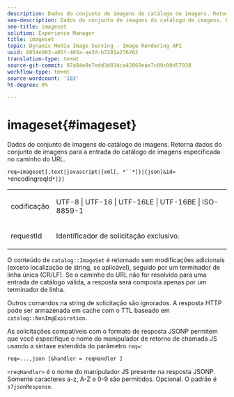 ```yaml
---
description: Dados do conjunto de imagens do catálogo de imagens. Retorna dados do conjunto de imagens para a entrada do catálogo de imagens especificada no caminho do URL.
seo-description: Dados do conjunto de imagens do catálogo de imagens. Retorna dados do conjunto de imagens para a entrada do catálogo de imagens especificada no caminho do URL.
seo-title: imageset
solution: Experience Manager
title: imageset
topic: Dynamic Media Image Serving - Image Rendering API
uuid: 8854e903-a85f-403a-ae3d-b7281a236262
translation-type: tm+mt
source-git-commit: 97a84e8e7edd3d834ca42069eae7c09c00d57938
workflow-type: tm+mt
source-wordcount: '183'
ht-degree: 0%

---
```



# imageset{#imageset}

Dados do conjunto de imagens do catálogo de imagens. Retorna dados do conjunto de imagens para a entrada do catálogo de imagens especificada no caminho do URL.

`req=imageset[,text|javascript|{xml[, *``*]}|{json[&id= *`encodingreqId`*]}]`

<table id="simpletable_86FF9E59B11D4C408F0D932D46CC2F8E"> 
 <tr class="strow"> 
  <td class="stentry"> <p><span class="codeph"><span class="varname"> codificação</span></span> </p> </td> 
  <td class="stentry"> <p><span class="codeph"> UTF-8 | UTF-16 | UTF-16LE | UTF-16BE | ISO-8859-1</span> </p></td> 
 </tr> 
 <tr class="strow"> 
  <td class="stentry"> <p><span class="codeph"><span class="varname"> requestId</span></span> </p></td> 
  <td class="stentry"> <p>Identificador de solicitação exclusivo. </p></td> 
 </tr> 
</table>

O conteúdo de `catalog::ImageSet` é retornado sem modificações adicionais (exceto localização de string, se aplicável), seguido por um terminador de linha única (CR/LF). Se o caminho do URL não for resolvido para uma entrada de catálogo válida, a resposta será composta apenas por um terminador de linha.

Outros comandos na string de solicitação são ignorados. A resposta HTTP pode ser armazenada em cache com o TTL baseado em `catalog::NonImgExpiration`.

As solicitações compatíveis com o formato de resposta JSONP permitem que você especifique o nome do manipulador de retorno de chamada JS usando a sintaxe estendida do parâmetro `req=`:

`req=...,json [&handler = reqHandler ]`

`<reqHandler>` é o nome do manipulador JS presente na resposta JSONP. Somente caracteres a-z, A-Z e 0-9 são permitidos. Opcional. O padrão é `s7jsonResponse`.
